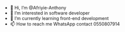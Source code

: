 - 👋 Hi, I’m @Afriyie-Anthony
- 👀 I’m interested in software developer
- 🌱 I’m currently learning front-end development
- 📫 How to reach me WhatsApp contact 0550807914

<!---
Afriyie-Anthony/Afriyie-Anthony is a ✨ special ✨ repository because its `README.md` (this file) appears on your GitHub profile.
You can click the Preview link to take a look at your changes.
--->
